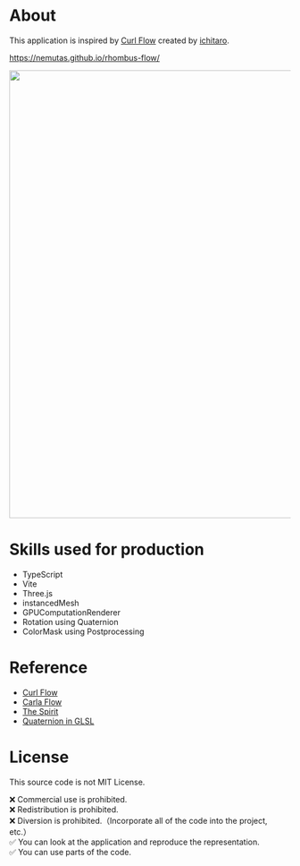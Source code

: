 # About

This application is inspired by [Curl Flow](https://curl-flow.vercel.app/) created by [ichitaro](https://github.com/ichitaro).

https://nemutas.github.io/rhombus-flow/

<img src='https://user-images.githubusercontent.com/46724121/185749439-0945395d-ea5f-4d77-8672-e768db83144a.png' alt='' width='800' />

# Skills used for production

- TypeScript
- Vite
- Three.js
- instancedMesh
- GPUComputationRenderer
- Rotation using Quaternion
- ColorMask using Postprocessing

# Reference

- [Curl Flow](https://github.com/ichitaro/curl-flow)
- [Carla Flow](https://github.com/ichitaro/carla-flow)
- [The Spirit](https://github.com/edankwan/The-Spirit)
- [Quaternion in GLSL](https://qiita.com/aa_debdeb/items/c34a3088b2d8d3731813)

# License

This source code is not MIT License.

❌ Commercial use is prohibited.<br>
❌ Redistribution is prohibited.<br>
❌ Diversion is prohibited.（Incorporate all of the code into the project, etc.）<br>
✅ You can look at the application and reproduce the representation.<br>
✅ You can use parts of the code.
